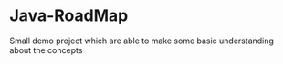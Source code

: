 # Java-RoadMap
Small demo project which are able to make some basic understanding about the concepts
